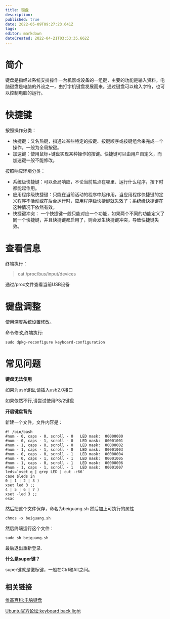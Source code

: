 ```yaml
---
title: 键盘
description: 
published: true
date: 2022-05-09T09:27:23.641Z
tags: 
editor: markdown
dateCreated: 2022-04-21T03:53:35.662Z
---
```


# 简介
键盘是指经过系统安排操作一台机器或设备的一组键，主要的功能是输入资料。电脑键盘是电脑的外设之一，由打字机键盘发展而来。通过键盘可以输入字符，也可以控制电脑的运行。
# 快捷键
按照操作分类：

- 快捷键：又名热键，指通过某些特定的按键、按键顺序或按键组合来完成一个操作。一般为全局按键。
- 加速键：使用鼠标+键盘实现某种操作的按键。快捷键可以由用户自定义，而加速键一般不能修改。

按照响应环境分类：

- 系统级快捷键：可以全局响应，不论当前焦点在哪里、运行什么程序，按下时都能起作用。
- 应用程序级快捷键：只能在当前活动的程序中起作用，当应用程序快捷键的定义程序不活动或在后台运行时，应用程序级快捷键就失效了；系统级快捷键在这种情况下依然有效。
- 快捷键冲突： 一个快捷键一般只能对应一个功能，如果两个不同的功能定义了同一个快捷键，并且快捷键都启用了，则会发生快捷键冲突，导致快捷键失效。
# 查看信息
终端执行：

   > cat /proc/bus/input/devices
   
通过/proc文件查看当前USB设备

# 键盘调整


使用深度系统设置修改。

命令修改,终端执行:

    sudo dpkg-reconfigure keyboard-configuration


# 常见问题
**键盘无法使用**

如果为usb键盘,请插入usb2.0接口

如果依然不行,请尝试使用PS/2键盘

**开启键盘背光**

新建一个文件，文件内容是：

    #! /bin/bash
    #num - 0, caps - 0, scroll - 0   LED mask:  00000000
    #num - 0, caps - 1, scroll - 0   LED mask:  00001001
    #num - 1, caps - 0, scroll - 0   LED mask:  00000002
    #num - 1, caps - 1, scroll - 0   LED mask:  00001003
    #num - 0, caps - 0, scroll - 1   LED mask:  00000004
    #num - 0, caps - 1, scroll - 1   LED mask:  00001005
    #num - 1, caps - 0, scroll - 1   LED mask:  00000006
    #num - 1, caps - 1, scroll - 1   LED mask:  00001007
    leds=`xset q | grep LED | cut -c66`
    case $leds in
    0 | 1 | 2 | 3 )
    xset led 3 ;;
    4 | 5 | 6 | 7 )
    xset -led 3 ;;
    esac

然后把这个文件保存，命名为beiguang.sh 然后加上可执行的属性

    chmos +x beiguang.sh

然后终端运行这个文件：

    sudo sh beiguang.sh

最后退出重新登录.

**什么是super键？**

super键就是徽标键，一般在Ctrl和Alt之间。

## 相关链接
[维基百科:电脑键盘](http://zh.wikipedia.org/wiki/%E7%94%B5%E8%84%91%E9%94%AE%E7%9B%98)

[Ubuntu官方论坛:keyboard back light](http://ubuntuforums.org/showthread.php?t=1029961&p=6792323#post6792323)